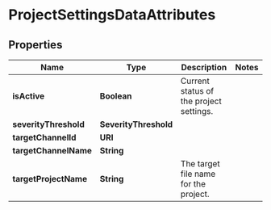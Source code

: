 

# ProjectSettingsDataAttributes


## Properties

| Name | Type | Description | Notes |
|------------ | ------------- | ------------- | -------------|
|**isActive** | **Boolean** | Current status of the project settings. |  |
|**severityThreshold** | **SeverityThreshold** |  |  |
|**targetChannelId** | **URI** |  |  |
|**targetChannelName** | **String** |  |  |
|**targetProjectName** | **String** | The target file name for the project. |  |



